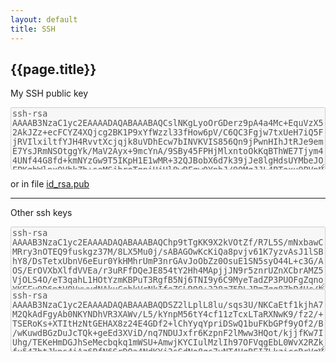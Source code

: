 ```yaml
---
layout: default
title: SSH
---
```



## {{page.title}}

My SSH public key

<textarea style="width: 100%; height: 100px" disabled>ssh-rsa AAAAB3NzaC1yc2EAAAADAQABAAABAQCslNKgLyoOrGDerz9pA4a4Mc+EquVzX52AkJZz+ecFCYZ4XQjcg2BK1P9xYfWzzl33fHow6pV/C6QC3Fgjw7txUeH7iQ5FjRVIlxiltfYJH4RvvtXcjqjk8uVDhEcw7bINVKVIS856Qn9jPwnHIhJtRJe9emE7YsJRmNSOtggYk/MaV2Ayx+9mcYnA/9SBy45FPHjMlxntoOkKqBThWE7Tjym44UNf44G8fd+kmNYzGw9T5IKpH1E1wMR+32QJBobX6d7k39jJe8lgHdsUYMbeJOFPKgbWlnx9VbkZh+seMSjhroTgniHjUl8wBFgw0YnhJ/90MgJJL4BToxu9PVnH ondrej@ondrejsika.com</textarea>

or in file [id_rsa.pub](/static/content/ssh/id_rsa.pub)

---

Other ssh keys

<textarea style="width: 100%; height: 100px" disabled>ssh-rsa AAAAB3NzaC1yc2EAAAADAQABAAABAQChp9tTgKK9X2kVOtZf/R7L5S/mNxbawCMRry3nOTEQ9fuskgz37M/8LX5Mu0j/sABAGOwKcKiQa8pvjv61K7yzvAsJ1lSBhY8/DsTetxUbnV6eEur0YkHMhrUmP3nrGAvJoObZz0OsuE1SN5syO44L+c3G/AOS/ErOVXbXlfdVVEa/r3uRFfDQeJE854tY2Hh4MApjjJN9r5znrUZnXCbrAMZ5VjOLS4O/eT3qahL1HOtYzmKBPuT3RgfB5Nj6TNI9y6C9MyeTadZP3PUOFgZqnoYKEFu9D6ntVQVxwydNAkuCebkVrNkIfeZGLRO0+328zZ5DLJBmZqg8ZhP4Hc/b ondrej@local</textarea>


<textarea style="width: 100%; height: 100px" disabled>ssh-rsa AAAAB3NzaC1yc2EAAAADAQABAAABAQDSZ2lLplL8lu/sqs3U/NKCaEtf1kjhA7M2QkAdFgyAb0NKYNDhVR3XAWv/L5/kYnpM56tY4cf11zTcxLTaRXNwK9/fz2/+TSERoKs+XTItHzNtGEHAX8z24E4GDf2+lChYyqYpriDSwQ1buFKbGPf9yOf2/B/wKuwdBGzDuJcTQk+geEd3XViD/nq7NDUJxfr6KzpnF2lMww3HQot/kjjfKw7IUhg/TEKeHmDGJhSeMecbqkq1mWSU+AmwjKYCIulMzlIh97OFVqgEbL0WvX2RZkfu547btJkns4iAz6BfN6SrDOa4NdKYj3sSdNo8qs7vNT4HqREIZLkziccRrVgV ondrejsika@wvg.cz</textarea>
